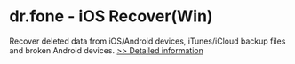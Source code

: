 # dr.fone - iOS Recover(Win)
Recover deleted data from iOS/Android devices, iTunes/iCloud backup files and broken Android devices.
[>> Detailed information](https://secure.shareit.com/shareit/product.html?productid=300947737&affiliateid=200057808)